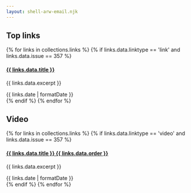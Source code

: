 ```yaml
---
layout: shell-arw-email.njk
---
```

<h2>Top links</h2>
{% for links in collections.links %}
    {% if links.data.linktype == 'link' and links.data.issue == 357 %}
        <div>
            <h4><a href="{{ links.url | url }}">{{ links.data.title }}</a></h4>
            <p>{{ links.data.excerpt }}</p>
            <span class="date">{{ links.date | formatDate }}</span>
        </div>
    {% endif %}
{% endfor %}

<h2>Video</h2>
{% for links in collections.links %}
    {% if links.data.linktype == 'video' and links.data.issue == 357 %}
        <div>
            <h4><a href="{{ links.url | url }}">{{ links.data.title }} {{ links.data.order }}</a></h4>
            <p>{{ links.data.excerpt }}</p>
            <span class="date">{{ links.date | formatDate }}</span>
        </div>
    {% endif %}
{% endfor %}